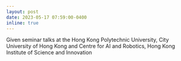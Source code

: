 ```yaml
---
layout: post
date: 2023-05-17 07:59:00-0400
inline: true
---
```


Given seminar talks at the Hong Kong Polytechnic University, City University of Hong Kong and Centre for AI and Robotics, Hong Kong Institute of Science and Innovation